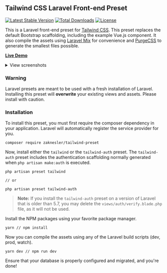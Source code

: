 ## Tailwind CSS Laravel Front-end Preset

[![Latest Stable Version](https://poser.pugx.org/zaknesler/tailwind-preset/v/stable)](https://packagist.org/packages/zaknesler/tailwind-preset)
[![Total Downloads](https://poser.pugx.org/zaknesler/tailwind-preset/downloads)](https://packagist.org/packages/zaknesler/tailwind-preset)
[![License](https://poser.pugx.org/zaknesler/tailwind-preset/license)](https://packagist.org/packages/zaknesler/tailwind-preset)

This is a Laravel front-end preset for [Tailwind CSS](https://tailwindcss.com). This preset replaces the default Bootstrap scaffolding, including the example Vue.js component. It also compile the assets using [Laravel Mix](https://github.com/jeffreyway/laravel-mix) for convenience and [PurgeCSS](https://github.com/fullhuman/purgecss) to generate the smallest files possible.

**[Live Demo](https://preset.zaknesler.com)**

<details>
<summary>View screenshots</summary>

![welcome.blade.php](https://user-images.githubusercontent.com/7189795/56762097-0127ea00-676d-11e9-9fc1-b299470fdb6b.png)

![login.blade.php](https://user-images.githubusercontent.com/7189795/56762098-0127ea00-676d-11e9-9a54-2becb8b584df.png)

![home.blade.php](https://user-images.githubusercontent.com/7189795/56762095-0127ea00-676d-11e9-8ebd-c267f7541c86.png)

</details>

### Warning
Laravel presets are meant to be used with a fresh installation of Laravel. Installing this preset will **overwrite** your existing views and assets. Please install with caution.

### Installation
To install this preset, you must first require the composer dependency in your application. Laravel will automatically register the service provider for you.

```
composer require zaknesler/tailwind-preset
```

Now, install either the `tailwind` or the `tailwind-auth` preset. The `tailwind-auth` preset includes the authentication scaffolding normally generated when `php artisan make:auth` is executed.

```
php artisan preset tailwind

// or

php artisan preset tailwind-auth
```

> **Note:** If you install the `tailwind-auth` preset on a version of Laravel that is older than 5.7, you may delete the `views/auth/verify.blade.php` file, as it will not be used.

Install the NPM packages using your favorite package manager.

```
yarn // npm install
```

Now you can compile the assets using any of the Laravel build scripts (dev, prod, watch).

```
yarn dev // npm run dev
```

Ensure that your database is properly configured and migrated, and you're done!
